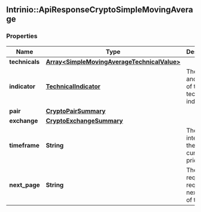 ## Intrinio::ApiResponseCryptoSimpleMovingAverage

### Properties
Name | Type | Description | Notes
------------ | ------------- | ------------- | -------------
**technicals** | [**Array&lt;SimpleMovingAverageTechnicalValue&gt;**](SimpleMovingAverageTechnicalValue.md) |  | [optional] 
**indicator** | [**TechnicalIndicator**](TechnicalIndicator.md) | The name and symbol of the technical indicator | [optional] 
**pair** | [**CryptoPairSummary**](CryptoPairSummary.md) |  | [optional] 
**exchange** | [**CryptoExchangeSummary**](CryptoExchangeSummary.md) |  | [optional] 
**timeframe** | **String** | The time interval for the crypto currency prices | [optional] 
**next_page** | **String** | The token required to request the next page of the data | [optional] 


